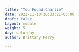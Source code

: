 ```yaml
---
title: "You Found Charlie"
date: 2022-11-10T10:33:21-05:00
draft: false
Layout: module
weight: 5
day: saturday
author: Brittany Perry

---
```


